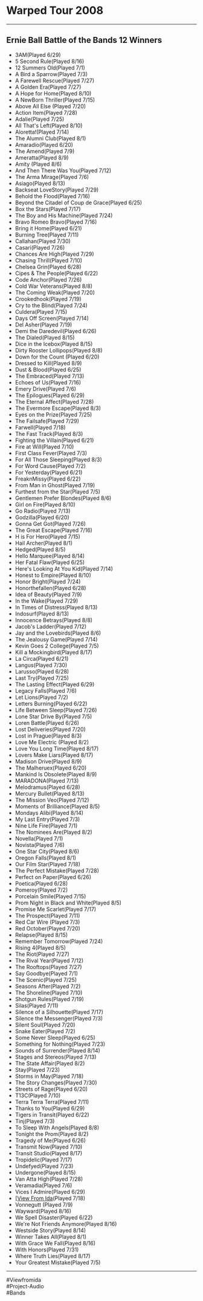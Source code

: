 # Warped Tour 2008

---

## Ernie Ball Battle of the Bands 12 Winners

- 3AM(Played 6/29)
- 5 Second Rule(Played 8/16)
- 12 Summers Old(Played 7/1)
- A Bird a Sparrow(Played 7/3)
- A Farewell Rescue(Played 7/27)
- A Golden Era(Played 7/27)
- A Hope for Home(Played 8/10)
- A NewBorn Thriller(Played 7/15)
- Above All Else (Played 7/20)
- Action Item(Played 7/28)
- Adalie(Played 7/25)
- All That's Left(Played 8/10)
- Aloretta!(Played 7/14)
- The Alumni Club(Played 8/1)
- Amaradio(Played 6/20)
- The Amend(Played 7/9)
- Ameratta(Played 8/9)
- Amity (Played 8/6)
- And Then There Was You(Played 7/12)
- The Arma Mirage(Played 7/6)
- Asiago(Played 8/13)
- Backseat LoveStory(Played 7/29)
- Behold the Flood(Played 7/16)
- Beyond the Citadel of Coup de Grace(Played 6/25)
- Box the Stars(Played 7/17)
- The Boy and His Machine(Played 7/24)
- Bravo Romeo Bravo(Played 7/16)
- Bring it Home(Played 6/21)
- Burning Tree(Played 7/11)
- Callahan(Played 7/30)
- Casari(Played 7/26)
- Chances Are High(Played 7/29)
- Chasing Thrill(Played 7/10)
- Chelsea Grin(Played 6/28)
- Cipes & The People(Played 6/22)
- Code Anchor(Played 7/26)
- Cold War Veterans(Played 8/8)
- The Coming Weak(Played 7/20)
- Crookedhook(Played 7/19)
- Cry to the Blind(Played 7/24)
- Culdera(Played 7/15)
- Days Off Screen(Played 7/14)
- Del Asher(Played 7/19)
- Demi the Daredevil(Played 6/26)
- The Dialed(Played 8/15)
- Dice in the Icebox(Played 8/15)
- Dirty Rooster Lollipops(Played 8/8)
- Down for the Count (Played 6/20)
- Dressed to Kill(Played 8/9)
- Dust & Blood(Played 6/25)
- The Embraced(Played 7/13)
- Echoes of Us(Played 7/16)
- Emery Drive(Played 7/6)
- The Epilogues(Played 6/29)
- The Eternal Affect(Played 7/28)
- The Evermore Escape(Played 8/3)
- Eyes on the Prize(Played 7/25)
- The Failsafe(Played 7/29)
- Farwell(Played 7/18)
- The Fast Track(Played 8/3)
- Fighting the Villain(Played 6/21)
- Fire at Will(Played 7/10)
- First Class Fever(Played 7/3)
- For All Those Sleeping(Played 8/3)
- For Word Cause(Played 7/2)
- For Yesterday(Played 6/21)
- FreaknMissy(Played 6/22)
- From Man in Ghost(Played 7/19)
- Furthest from the Star(Played 7/5)
- Gentlemen Prefer Blondes(Played 8/6)
- Girl on Fire(Played 8/10)
- Go Radio(Played 7/13)
- Godzilla(Played 6/20)
- Gonna Get Got(Played 7/26)
- The Great Escape(Played 7/16)
- H is For Hero(Played 7/15)
- Hail Archer(Played 8/1)
- Hedged(Played 8/5)
- Hello Marquee(Played 8/14)
- Her Fatal Flaw(Played 6/25)
- Here's Looking At You Kid(Played 7/14)
- Honest to Empire(Played 8/10)
- Honor Bright(Played 7/24)
- Honorthefallen(Played 6/28)
- Idea of Beauty(Played 7/9)
- In the Wake(Played 7/29)
- In Times of Distress(Played 8/13)
- Indosurf(Played 8/13)
- Innocence Betrays(Played 8/8)
- Jacob's Ladder(Played 7/12)
- Jay and the Lovebirds(Played 8/6)
- The Jealousy Game(Played 7/14)
- Kevin Goes 2 College(Played 7/5)
- Kill a Mockingbird(Played 8/17)
- La Circa(Played 6/21)
- Langus(Played 7/30)
- Larusso(Played 6/28)
- Last Try(Played 7/25)
- The Lasting Effect(Played 6/29)
- Legacy Falls(Played 7/6)
- Let Lions(Played 7/2)
- Letters Burning(Played 6/22)
- Life Between Sleep(Played 7/26)
- Lone Star Drive By(Played 7/5)
- Loren Battle(Played 6/26)
- Lost Deliveries(Played 7/20)
- Lost in Prague(Played 8/3)
- Love Me Electric (Played 8/2)
- Love You Long Time(Played 8/17)
- Lovers Make Liars(Played 8/17)
- Madison Drive(Played 8/9)
- The Malheruex(Played 6/20)
- Mankind Is Obsolete(Played 8/9)
- MARADONA(Played 7/13)
- Melodramus(Played 6/28)
- Mercury Bullet(Played 8/13)
- The Mission Veo(Played 7/12)
- Moments of Brilliance(Played 8/5)
- Mondays Alibi(Played 8/14)
- My Last Entry(Played 7/3)
- Nine Life Fire(Played 7/1)
- The Nominees Are(Played 8/2)
- Novella(Played 7/1)
- Novista(Played 7/6)
- One Star City(Played 8/6)
- Oregon Falls(Played 8/1)
- Our Film Star(Played 7/18)
- The Perfect Mistake(Played 7/28)
- Perfect on Paper(Played 6/26)
- Poetica(Played 6/28)
- Pomeroy(Played 7/2)
- Porcelain Smile(Played 7/15)
- Prom Night in Black and White(Played 8/5)
- Promise Me Scarlet(Played 7/17)
- The Prospect(Played 7/11)
- Red Car Wire (Played 7/3)
- Red October(Played 7/20)
- Relapse(Played 8/15)
- Remember Tomorrow(Played 7/24)
- Rising 4(Played 8/5)
- The Riot(Played 7/27)
- The Rival Year(Played 7/12)
- The Rooftops(Played 7/27)
- Say Goodbye(Played 7/1)
- The Scenic(Played 7/25)
- Seasons After(Played 7/2)
- The Shoreline(Played 7/10)
- Shotgun Rules(Played 7/19)
- Silas(Played 7/11)
- Silence of a Silhouette(Played 7/17)
- Silence the Messenger(Played 7/3)
- Silent Soul(Played 7/20)
- Snake Eater(Played 7/2)
- Some Never Sleep(Played 6/25)
- Something for Nothing(Played 7/23)
- Sounds of Surrender(Played 8/14)
- Stages and Stereos(Played 7/13)
- The State Affair(Played 8/2)
- Stay(Played 7/23)
- Storms in May(Played 7/18)
- The Story Changes(Played 7/30)
- Streets of Rage(Played 6/20)
- T13C(Played 7/10)
- Terra Terra Terra(Played 7/11)
- Thanks to You(Played 6/29)
- Tigers in Transit(Played 6/22)
- Tinj(Played 7/3)
- To Sleep With Angels(Played 8/8)
- Tonight the Prom(Played 8/2)
- Tragedy of Me(Played 6/26)
- Transmit Now(Played 7/10)
- Transit Studio(Played 8/17)
- Tropidelic(Played 7/17)
- Undefyed(Played 7/23)
- Undergone(Played 8/15)
- Van Atta High(Played 7/28)
- Veramadia(Played 7/6)
- Vices I Admire(Played 6/29)
- [[View From Ida](View%20From%20Ida.md)(Played 7/18)
- Vonnegutt (Played 7/9)
- Wayward(Played 8/16)
- We Spell Disaster(Played 6/22)
- We're Not Friends Anymore(Played 8/16)
- Westside Story(Played 8/14)
- Winner Takes All(Played 8/1)
- With Grace We Fall(Played 8/16)
- With Honors(Played 7/31)
- Where Truth Lies(Played 8/17)
- Your Greatest Mistake(Played 7/5)

---

#Viewfromida  
#Project-Audio  
#Bands
